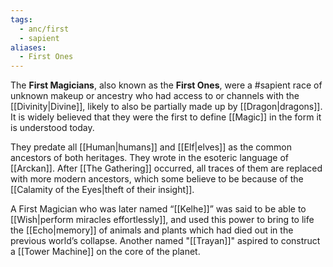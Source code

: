 ```yaml
---
tags:
  - anc/first
  - sapient
aliases:
  - First Ones
---
```

The **First Magicians**, also known as the **First Ones**, were a #sapient race of unknown makeup or ancestry who had access to or channels with the [[Divinity|Divine]], likely to also be partially made up by [[Dragon|dragons]]. It is widely believed that they were the first to define [[Magic]] in the form it is understood today. 

They predate all [[Human|humans]] and [[Elf|elves]] as the common ancestors of both heritages. They wrote in the esoteric language of [[Arckan]]. After [[The Gathering]] occurred, all traces of them are replaced with more modern ancestors, which some believe to be because of the [[Calamity of the Eyes|theft of their insight]].

A First Magician who was later named “[[Kelhe]]” was said to be able to [[Wish|perform miracles effortlessly]], and used this power to bring to life the [[Echo|memory]] of animals and plants which had died out in the previous world’s collapse. Another named "[[Trayan]]" aspired to construct a [[Tower Machine]] on the core of the planet.